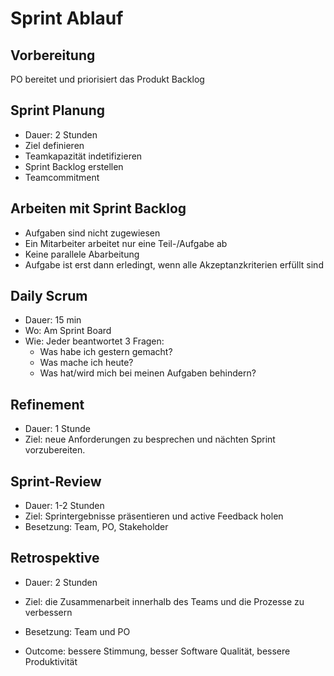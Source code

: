 # Sprint Ablauf

## Vorbereitung

PO bereitet und priorisiert das Produkt Backlog

## Sprint Planung

- Dauer: 2 Stunden
- Ziel definieren
- Teamkapazität indetifizieren
- Sprint Backlog erstellen
- Teamcommitment

## Arbeiten mit Sprint Backlog

- Aufgaben sind nicht zugewiesen
- Ein Mitarbeiter arbeitet nur eine Teil-/Aufgabe ab
- Keine parallele Abarbeitung
- Aufgabe ist erst dann erledingt, wenn alle Akzeptanzkriterien erfüllt sind

## Daily Scrum

- Dauer: 15 min
- Wo: Am Sprint Board
- Wie: Jeder beantwortet 3 Fragen:
    - Was habe ich gestern gemacht?
    - Was mache ich heute?
    - Was hat/wird mich bei meinen Aufgaben behindern?


## Refinement

- Dauer: 1 Stunde
- Ziel: neue Anforderungen zu besprechen und nächten Sprint vorzubereiten.

## Sprint-Review

- Dauer: 1-2 Stunden
- Ziel: Sprintergebnisse präsentieren und active Feedback holen
- Besetzung: Team, PO, Stakeholder

## Retrospektive

- Dauer: 2 Stunden
- Ziel: die Zusammenarbeit innerhalb des Teams und die Prozesse zu verbessern
- Besetzung: Team und PO

- Outcome: bessere Stimmung, besser Software Qualität, bessere Produktivität